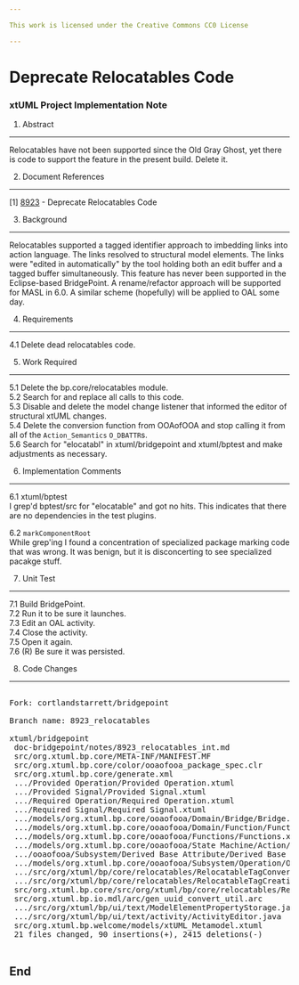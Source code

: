 ```yaml
---

This work is licensed under the Creative Commons CC0 License

---
```


# Deprecate Relocatables Code
### xtUML Project Implementation Note


1. Abstract
-----------
Relocatables have not been supported since the Old Gray Ghost, yet there is
code to support the feature in the present build.  Delete it.

2. Document References
----------------------
[1] [8923](https://support.onefact.net/issues/8923) - Deprecate Relocatables Code  

3. Background
-------------
Relocatables supported a tagged identifier approach to imbedding links
into action language.  The links resolved to structural model elements.
The links were "edited in automatically" by the tool holding both an
edit buffer and a tagged buffer simultaneously.
This feature has never been supported in the Eclipse-based BridgePoint.
A rename/refactor approach will be supported for MASL in 6.0.
A similar scheme (hopefully) will be applied to OAL some day.

4. Requirements
---------------
4.1 Delete dead relocatables code.

5. Work Required
----------------
5.1 Delete the bp.core/relocatables module.  
5.2 Search for and replace all calls to this code.  
5.3 Disable and delete the model change listener that informed the editor
of structural xtUML changes.  
5.4 Delete the conversion function from OOAofOOA and stop calling it from
all of the `Action_Semantics` `O_DBATTR`s.  
5.6 Search for "elocatabl" in xtuml/bridgepoint and xtuml/bptest and
make adjustments as necessary.  

6. Implementation Comments
--------------------------
6.1 xtuml/bptest  
I grep'd bptest/src for "elocatable" and got no hits.  This indicates that
there are no dependencies in the test plugins.

6.2 `markComponentRoot`  
While grep'ing I found a concentration of specialized package marking
code that was wrong.  It was benign, but it is disconcerting to see
specialized pacakge stuff.

7. Unit Test
------------
7.1 Build BridgePoint.  
7.2 Run it to be sure it launches.  
7.3 Edit an OAL activity.  
7.4 Close the activity.  
7.5 Open it again.  
7.6 (R) Be sure it was persisted.  

8. Code Changes
---------------
<pre>

Fork: cortlandstarrett/bridgepoint

Branch name: 8923_relocatables

xtuml/bridgepoint
 doc-bridgepoint/notes/8923_relocatables_int.md                              |   67 ++
 src/org.xtuml.bp.core/META-INF/MANIFEST.MF                                  |    1 -
 src/org.xtuml.bp.core/color/ooaofooa_package_spec.clr                       |   70 --
 src/org.xtuml.bp.core/generate.xml                                          |    2 +-
 .../Provided Operation/Provided Operation.xtuml                             |    2 +-
 .../Provided Signal/Provided Signal.xtuml                                   |    2 +-
 .../Required Operation/Required Operation.xtuml                             |    2 +-
 .../Required Signal/Required Signal.xtuml                                   |    2 +-
 .../models/org.xtuml.bp.core/ooaofooa/Domain/Bridge/Bridge.xtuml            |    2 +-
 .../models/org.xtuml.bp.core/ooaofooa/Domain/Function/Function.xtuml        |    2 +-
 .../models/org.xtuml.bp.core/ooaofooa/Functions/Functions.xtuml             |   26 -
 .../models/org.xtuml.bp.core/ooaofooa/State Machine/Action/Action.xtuml     |    2 +-
 .../ooaofooa/Subsystem/Derived Base Attribute/Derived Base Attribute.xtuml  |    2 +-
 .../models/org.xtuml.bp.core/ooaofooa/Subsystem/Operation/Operation.xtuml   |    2 +-
 .../src/org/xtuml/bp/core/relocatables/RelocatableTagConversionUtil.java    |  517 -------------
 .../src/org/xtuml/bp/core/relocatables/RelocatableTagCreationUtil.java      | 1436 -----------------------------------
 src/org.xtuml.bp.core/src/org/xtuml/bp/core/relocatables/Relocatables.java  |  159 ----
 src/org.xtuml.bp.io.mdl/arc/gen_uuid_convert_util.arc                       |   22 +-
 .../src/org/xtuml/bp/ui/text/ModelElementPropertyStorage.java               |    5 -
 .../src/org/xtuml/bp/ui/text/activity/ActivityEditor.java                   |  139 +---
 src/org.xtuml.bp.welcome/models/xtUML_Metamodel.xtuml                       |   43 +-
 21 files changed, 90 insertions(+), 2415 deletions(-)

</pre>

End
---


